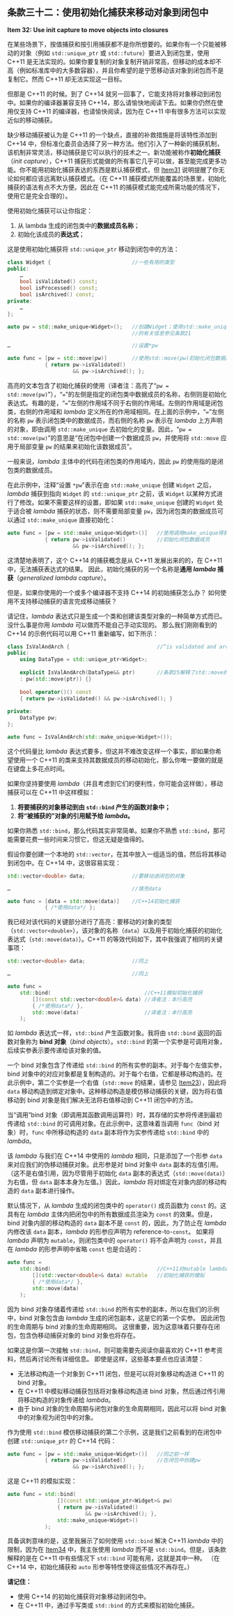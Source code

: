 ## 条款三十二：使用初始化捕获来移动对象到闭包中

**Item 32: Use init capture to move objects into closures**

在某些场景下，按值捕获和按引用捕获都不是你所想要的。如果你有一个只能被移动的对象（例如 `std::unique_ptr` 或 `std::future`）要进入到闭包里，使用 C++11 是无法实现的。如果你要复制的对象复制开销非常高，但移动的成本却不高（例如标准库中的大多数容器），并且你希望的是宁愿移动该对象到闭包而不是复制它。然而 C++11 却无法实现这一目标。

但那是 C++11 的时候。到了 C++14 就另一回事了，它能支持将对象移动到闭包中。如果你的编译器兼容支持 C++14，那么请愉快地阅读下去。如果你仍然在使用仅支持 C++11 的编译器，也请愉快阅读，因为在 C++11 中有很多方法可以实现近似的移动捕获。

缺少移动捕获被认为是 C++11 的一个缺点，直接的补救措施是将该特性添加到 C++14 中，但标准化委员会选择了另一种方法。他们引入了一种新的捕获机制，该机制非常灵活，移动捕获是它可以执行的技术之一。新功能被称作**初始化捕获**（*init capture*），C++11 捕获形式能做的所有事它几乎可以做，甚至能完成更多功能。你不能用初始化捕获表达的东西是默认捕获模式，但 [Item31](../6.LambdaExpressions/item31.md) 说明提醒了你无论如何都应该远离默认捕获模式。（在 C++11 捕获模式所能覆盖的场景里，初始化捕获的语法有点不大方便。因此在 C++11 的捕获模式能完成所需功能的情况下，使用它是完全合理的）。

使用初始化捕获可以让你指定：

1. 从 lambda 生成的闭包类中的**数据成员名称**；
2. 初始化该成员的**表达式**；

这是使用初始化捕获将 `std::unique_ptr` 移动到闭包中的方法：

```c++
class Widget {                          //一些有用的类型
public:
    …
    bool isValidated() const;
    bool isProcessed() const;
    bool isArchived() const;
private:
    …
};

auto pw = std::make_unique<Widget>();   //创建Widget；使用std::make_unique
                                        //的有关信息参见条款21

…                                       //设置*pw

auto func = [pw = std::move(pw)]        //使用std::move(pw)初始化闭包数据成员
            { return pw->isValidated()
                     && pw->isArchived(); };
```

高亮的文本包含了初始化捕获的使用（译者注：高亮了“`pw = std::move(pw)`”），“`=`”的左侧是指定的闭包类中数据成员的名称，右侧则是初始化表达式。有趣的是，“`=`”左侧的作用域不同于右侧的作用域。左侧的作用域是闭包类，右侧的作用域和 *lambda* 定义所在的作用域相同。在上面的示例中，“`=`”左侧的名称 `pw` 表示闭包类中的数据成员，而右侧的名称 `pw` 表示在 *lambda* 上方声明的对象，即由调用 `std::make_unique` 去初始化的变量。因此，“`pw = std::move(pw)`”的意思是“在闭包中创建一个数据成员 `pw`，并使用将 `std::move` 应用于局部变量 `pw` 的结果来初始化该数据成员”。

一般来说，*lambda* 主体中的代码在闭包类的作用域内，因此 `pw` 的使用指的是闭包类的数据成员。

在此示例中，注释“设置 `*pw`”表示在由 `std::make_unique` 创建 `Widget` 之后，*lambda* 捕获到指向 `Widget` 的 `std::unique_ptr` 之前，该 `Widget` 以某种方式进行了修改。如果不需要这样的设置，即如果 `std::make_unique` 创建的 `Widget` 处于适合被 *lambda* 捕获的状态，则不需要局部变量 `pw`，因为闭包类的数据成员可以通过 `std::make_unique` 直接初始化：

```c++
auto func = [pw = std::make_unique<Widget>()]   //使用调用make_unique得到的结果
            { return pw->isValidated()          //初始化闭包数据成员
                     && pw->isArchived(); };
```

这清楚地表明了，这个 C++14 的捕获概念是从 C++11 发展出来的的，在 C++11 中，无法捕获表达式的结果。 因此，初始化捕获的另一个名称是**通用 *lambda* 捕获**（*generalized lambda capture*）。

但是，如果你使用的一个或多个编译器不支持 C++14 的初始捕获怎么办？ 如何使用不支持移动捕获的语言完成移动捕获？

请记住，*lambda* 表达式只是生成一个类和创建该类型对象的一种简单方式而已。没什么事是你用 *lambda* 可以做而不能自己手动实现的。 那么我们刚刚看到的 C++14 的示例代码可以用 C++11 重新编写，如下所示：

```c++
class IsValAndArch {                            //“is validated and archived”
public:
    using DataType = std::unique_ptr<Widget>;
    
    explicit IsValAndArch(DataType&& ptr)       //条款25解释了std::move的使用
    : pw(std::move(ptr)) {}
    
    bool operator()() const
    { return pw->isValidated() && pw->isArchived(); }
    
private:
    DataType pw;
};

auto func = IsValAndArch(std::make_unique<Widget>());
```

这个代码量比 *lambda* 表达式要多，但这并不难改变这样一个事实，即如果你希望使用一个 C++11 的类来支持其数据成员的移动初始化，那么你唯一要做的就是在键盘上多花点时间。

如果你坚持要使用 *lambda*（并且考虑到它们的便利性，你可能会这样做），移动捕获可以在 C++11 中这样模拟：

1. **将要捕获的对象移动到由 `std::bind` 产生的函数对象中；**
2. **将“被捕获的”对象的引用赋予给 *lambda*。**

如果你熟悉 `std::bind`，那么代码其实非常简单。如果你不熟悉 `std::bind`，那可能需要花费一些时间来习惯它，但这无疑是值得的。

假设你要创建一个本地的 `std::vector`，在其中放入一组适当的值，然后将其移动到闭包中。在 C++14 中，这很容易实现：

```c++
std::vector<double> data;               //要移动进闭包的对象

…                                       //填充data

auto func = [data = std::move(data)]    //C++14初始化捕获
            { /*使用data*/ };
```

我已经对该代码的关键部分进行了高亮：要移动的对象的类型（`std::vector<double>`），该对象的名称（`data`）以及用于初始化捕获的初始化表达式（`std::move(data)`）。C++11 的等效代码如下，其中我强调了相同的关键事项：

```c++
std::vector<double> data;               //同上

…                                       //同上

auto func =
    std::bind(                              //C++11模拟初始化捕获
        [](const std::vector<double>& data) //译者注：本行高亮
        { /*使用data*/ },
        std::move(data)                     //译者注：本行高亮
    );
```

如 *lambda* 表达式一样，`std::bind` 产生函数对象。我将由 `std::bind` 返回的函数对象称为 **bind 对象**（*bind objects*）。`std::bind` 的第一个实参是可调用对象，后续实参表示要传递给该对象的值。

一个 bind 对象包含了传递给 `std::bind` 的所有实参的副本。对于每个左值实参，bind 对象中的对应对象都是复制构造的。对于每个右值，它都是移动构造的。在此示例中，第二个实参是一个右值（`std::move` 的结果，请参见 [Item23](../5.RRefMovSemPerfForw/item23.md)），因此将 `data` 移动构造到绑定对象中。这种移动构造是模仿移动捕获的关键，因为将右值移动到 bind 对象是我们解决无法将右值移动到 C++11 闭包中的方法。

当“调用”bind 对象（即调用其函数调用运算符）时，其存储的实参将传递到最初传递给 `std::bind` 的可调用对象。在此示例中，这意味着当调用 `func`（bind 对象）时，`func` 中所移动构造的 `data` 副本将作为实参传递给 `std::bind` 中的 *lambda*。

该 *lambda* 与我们在 C++14 中使用的 *lambda* 相同，只是添加了一个形参 `data` 来对应我们的伪移动捕获对象。此形参是对 bind 对象中 `data` 副本的左值引用。（这不是右值引用，因为尽管用于初始化 `data` 副本的表达式（`std::move(data)`）为右值，但 `data` 副本本身为左值。）因此，*lambda* 将对绑定在对象内部的移动构造的 `data` 副本进行操作。

默认情况下，从 *lambda* 生成的闭包类中的 `operator()` 成员函数为 `const` 的。这具有在 *lambda* 主体内把闭包中的所有数据成员渲染为 `const` 的效果。但是，bind 对象内部的移动构造的 `data` 副本不是 `const` 的，因此，为了防止在 *lambda* 内修改该 `data` 副本，*lambda* 的形参应声明为 reference-to-`const`。 如果将 *lambda* 声明为 `mutable`，则闭包类中的 `operator()` 将不会声明为 `const`，并且在 *lambda* 的形参声明中省略 `const` 也是合适的：

```c++
auto func =
    std::bind(                                  //C++11对mutable lambda
        [](std::vector<double>& data) mutable	//初始化捕获的模拟
        { /*使用data*/ },
        std::move(data)
    );
```

因为 bind 对象存储着传递给 `std::bind` 的所有实参的副本，所以在我们的示例中，bind 对象包含由 *lambda* 生成的闭包副本，这是它的第一个实参。 因此闭包的生命周期与 bind 对象的生命周期相同。 这很重要，因为这意味着只要存在闭包，包含伪移动捕获对象的 bind 对象也将存在。

如果这是你第一次接触 `std::bind`，则可能需要先阅读你最喜欢的 C++11 参考资料，然后再讨论所有详细信息。 即使是这样，这些基本要点也应该清楚：

* 无法移动构造一个对象到 C++11 闭包，但是可以将对象移动构造进 C++11 的 bind 对象。
* 在 C++11 中模拟移动捕获包括将对象移动构造进 bind 对象，然后通过传引用将移动构造的对象传递给 *lambda*。
* 由于 bind 对象的生命周期与闭包对象的生命周期相同，因此可以将 bind 对象中的对象视为闭包中的对象。

作为使用 `std::bind` 模仿移动捕获的第二个示例，这是我们之前看到的在闭包中创建 `std::unique_ptr` 的 C++14 代码：

```c++
auto func = [pw = std::make_unique<Widget>()]   //同之前一样
            { return pw->isValidated()          //在闭包中创建pw
                     && pw->isArchived(); };
```

这是 C++11 的模拟实现：

```c++
auto func = std::bind(
                [](const std::unique_ptr<Widget>& pw)
                { return pw->isValidated()
                         && pw->isArchived(); },
                std::make_unique<Widget>()
            );
```

具备讽刺意味的是，这里我展示了如何使用 `std::bind` 解决 C++11 *lambda* 中的限制，因为在 [Item34](../6.LambdaExpressions/item34.md) 中，我主张使用 *lambda* 而不是 `std::bind`。但是，该条款解释的是在 C++11 中有些情况下 `std::bind` 可能有用，这就是其中一种。 （在 C++14 中，初始化捕获和 `auto` 形参等特性使得这些情况不再存在。）

**请记住：**

* 使用 C++14 的初始化捕获将对象移动到闭包中。
* 在 C++11 中，通过手写类或 `std::bind` 的方式来模拟初始化捕获。
